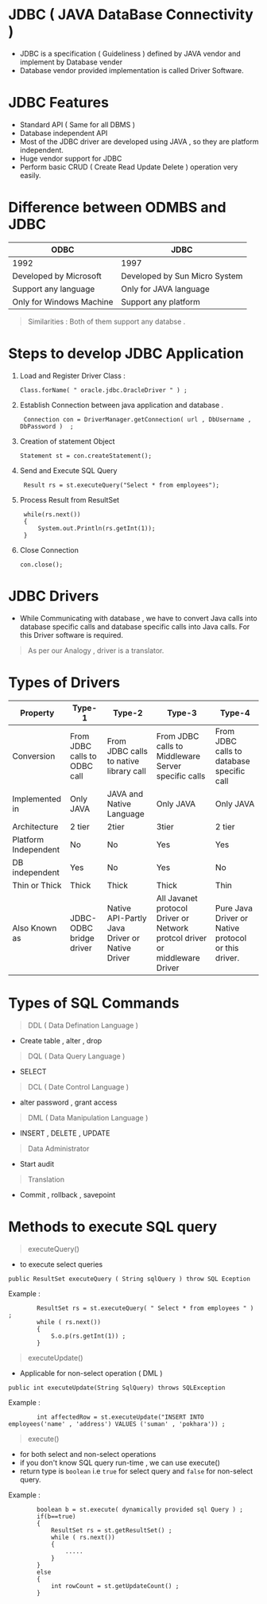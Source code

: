 
# JDBC ( JAVA DataBase Connectivity )

- JDBC is a specification ( Guideliness ) defined by JAVA vendor and implement by Database vender
- Database vendor provided implementation is called Driver Software.

# JDBC Features

- Standard API ( Same for all DBMS )
- Database independent API
- Most of the JDBC driver are developed using JAVA , so they are platform independent.
- Huge vendor support for JDBC
- Perform basic CRUD ( Create Read Update Delete ) operation very easily.


# Difference between ODMBS and JDBC 

| ODBC | JDBC |
|------|------|
| 1992 | 1997 |
| Developed by Microsoft | Developed by Sun Micro System |
| Support any language | Only for JAVA language|
| Only for Windows Machine | Support any platform |


> Similarities : Both of them support any databse .


# Steps to develop JDBC Application

1. Load and Register Driver Class :

    ``` Class.forName( " oracle.jdbc.OracleDriver " ) ; ```

2. Establish Connection between java application and database .

    ``` Connection con = DriverManager.getConnection( url , DbUsername , DbPassword )  ;```

3.  Creation of statement Object 

    ``` Statement st = con.createStatement(); ```

4. Send and Execute SQL Query

    ``` Result rs = st.executeQuery("Select * from employees");```

5. Process Result from ResultSet

        while(rs.next())
        {
            System.out.Println(rs.getInt(1));
        }

6. Close Connection

    ``` con.close(); ```



# JDBC Drivers

- While Communicating with database , we have to convert Java calls into database specific calls and database specific calls into Java calls. For this Driver software is required.

> As per our Analogy , driver is a translator.





# Types of Drivers



| Property | Type-1 | Type-2 | Type-3 | Type-4 |
|----------|--------|--------|--------|--------|
| Conversion | From JDBC calls to ODBC call | From JDBC calls to native library call | From JDBC calls to Middleware Server specific calls| From JDBC calls to database specific call |
| Implemented in| Only JAVA | JAVA and Native Language|Only JAVA | Only JAVA|
|Architecture|2 tier|2tier|3tier|2 tier|
|Platform Independent | No | No | Yes | Yes |
| DB independent  | Yes |No|Yes|No|
| Thin or Thick |Thick|Thick|Thick|Thin|
| Also Known as|JDBC-ODBC bridge driver|Native API-Partly Java Driver or Native Driver|All Javanet protocol Driver or Network protcol driver or middleware Driver| Pure Java Driver or Native protocol or this driver.|


# Types of SQL Commands

> DDL ( Data Defination Language ) 
 - Create table , alter , drop

 > DQL ( Data Query Language )
 - SELECT

 > DCL ( Date Control Language )
 - alter password , grant access

 > DML ( Data Manipulation Language )
 - INSERT , DELETE , UPDATE 

 > Data Administrator
 - Start audit

 > Translation
 - Commit , rollback , savepoint

# Methods to execute  SQL query 

> executeQuery()
- to execute select queries 

``` public ResultSet executeQuery ( String sqlQuery ) throw SQL Eception ```

Example : 

            ResultSet rs = st.executeQuery( " Select * from employees " ) ;
            while ( rs.next())
            {
                S.o.p(rs.getInt(1)) ;
            }

> executeUpdate()
- Applicable for non-select operation ( DML )

``` public int executeUpdate(String SqlQuery) throws SQLException ```

Example :

            int affectedRow = st.executeUpdate("INSERT INTO employees('name' , 'address') VALUES ('suman' , 'pokhara')) ;



> execute()
- for both select and non-select operations
- if you don't know SQL query run-time , we can use execute()
- return type is  ```boolean``` i.e ```true``` for select query and ```false``` for non-select query. 

Example :

            boolean b = st.execute( dynamically provided sql Query ) ;
            if(b==true)
            {
                ResultSet rs = st.getResultSet() ;
                while ( rs.next())
                {
                    .....
                }
            }
            else
            {
                int rowCount = st.getUpdateCount() ;
            }